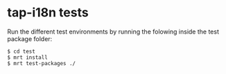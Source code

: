 tap-i18n tests
==============

Run the different test environments by running the folowing inside the test package folder:

    $ cd test
    $ mrt install
    $ mrt test-packages ./

